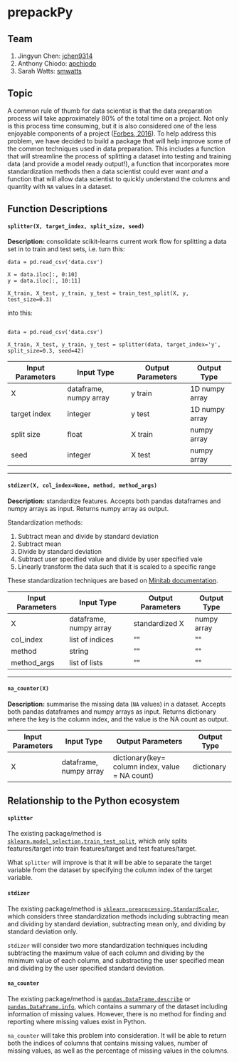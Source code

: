 # prepackPy

## Team
1. Jingyun Chen: [jchen9314](https://github.com/jchen9314)
2. Anthony Chiodo: [apchiodo](https://github.com/apchiodo)
3. Sarah Watts: [smwatts](https://github.com/smwatts)

## Topic

A common rule of thumb for data scientist is that the data preparation process will take approximately 80% of the total time on a project. Not only is this process time consuming, but it is also considered one of the less enjoyable components of a project ([Forbes, 2016](https://www.forbes.com/sites/gilpress/2016/03/23/data-preparation-most-time-consuming-least-enjoyable-data-science-task-survey-says/#3d12fbbf6f63)). To help address this problem, we have decided to build a package that will help improve some of the common techniques used in data preparation. This includes a function that will streamline the process of splitting a dataset into testing and training data (and provide a model ready output!), a function that incorporates more standardization methods then a data scientist could ever want _and_ a function that will allow data scientist to quickly understand the columns and quantity with `NA` values in a dataset.


## Function Descriptions

#### `splitter(X, target_index, split_size, seed)`

**Description:** consolidate scikit-learns current work flow for splitting a data set in to train and test sets, i.e. turn this:

```
data = pd.read_csv('data.csv')

X = data.iloc[:, 0:10]
y = data.iloc[:, 10:11]

X_train, X_test, y_train, y_test = train_test_split(X, y, test_size=0.3)

```
into this:

```

data = pd.read_csv('data.csv')

X_train, X_test, y_train, y_test = splitter(data, target_index='y', split_size=0.3, seed=42)

```

| Input Parameters | Input Type             | Output Parameters | Output Type    |
|------------------|------------------------|-------------------|----------------|
| X                | dataframe, numpy array | y train           | 1D numpy array |
| target index     | integer                | y test            | 1D numpy array |
| split size       | float                  | X train           | numpy array    |
| seed             | integer                | X test            | numpy array    |

---

#### `stdizer(X, col_index=None, method, method_args)`



**Description:** standardize features. Accepts both pandas dataframes and numpy arrays as input.  Returns numpy array as output.

Standardization methods:
1. Subtract mean and divide by standard deviation
2. Subtract mean
3. Divide by standard deviation
4. Subtract user specified value and divide by user specified vale
5. Linearly transform the data such that it is scaled to a specific range

These standardization techniques are based on [Minitab documentation](https://support.minitab.com/en-us/minitab/18/help-and-how-to/calculations-data-generation-and-matrices/standardize/standardize-columns-of-data/).

| Input Parameters | Input Type             | Output Parameters | Output Type |
|------------------|------------------------|-------------------|-------------|
| X                | dataframe, numpy array | standardized X    | numpy array |
| col_index        | list of indices        |         ""        |      ""     |
| method           | string                 |         ""        |      ""     |
| method_args      | list of lists          |         ""        |      ""     |
---

#### `na_counter(X)`

**Description:** summarise the missing data (`NA` values) in a dataset.  Accepts both pandas dataframes and numpy arrays as input.  Returns dictionary where the key is the column index, and the value is the NA count as output.

| Input Parameters | Input Type             | Output Parameters                               | Output Type |
|------------------|------------------------|-------------------------------------------------|-------------|
| X                | dataframe, numpy array | dictionary(key= column index, value = NA count) | dictionary  |

## Relationship to the Python ecosystem

#### `splitter`

The existing package/method is [`sklearn.model_selection.train_test_split`](https://scikit-learn.org/stable/modules/generated/sklearn.model_selection.train_test_split.html), which only splits features/target into train features/target and test features/target.

What `splitter` will improve is that it will be able to separate the target variable from the dataset by specifying the column index of the target variable.

#### `stdizer`

The existing package/method is [`sklearn.preprocessing.StandardScaler`](https://scikit-learn.org/stable/modules/generated/sklearn.preprocessing.StandardScaler.html), which considers three standardization methods including subtracting mean and dividing by standard deviation, subtracting mean only, and dividing by standard deviation only.

`stdizer` will consider two more standardization techniques including subtracting the maximum value of each column and dividing by the minimum value of each column, and substracting the user specified mean and dividing by the user specified standard deviation.

#### `na_counter`

The existing package/method is [`pandas.DataFrame.describe`](https://pandas.pydata.org/pandas-docs/stable/reference/api/pandas.DataFrame.describe.html) or [`pandas.DataFrame.info`](https://pandas.pydata.org/pandas-docs/stable/reference/api/pandas.DataFrame.info.html), which contains a summary of the dataset including information of missing values. However, there is no method for finding and reporting where missing values exist in Python.

`na_counter` will take this problem into consideration. It will be able to return both the indices of columns that contains missing values, number of missing values, as well as the percentage of missing values in the columns.
